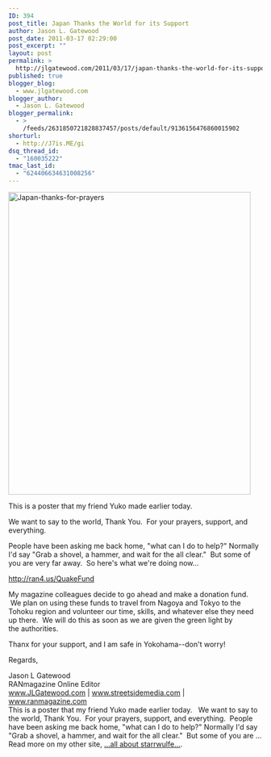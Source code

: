 ```yaml
---
ID: 394
post_title: Japan Thanks the World for its Support
author: Jason L. Gatewood
post_date: 2011-03-17 02:29:00
post_excerpt: ""
layout: post
permalink: >
  http://jlgatewood.com/2011/03/17/japan-thanks-the-world-for-its-support/
published: true
blogger_blog:
  - www.jlgatewood.com
blogger_author:
  - Jason L. Gatewood
blogger_permalink:
  - >
    /feeds/2631850721828837457/posts/default/9136156476860015902
shorturl:
  - http://J7is.ME/gi
dsq_thread_id:
  - "160035222"
tmac_last_id:
  - "624406634631008256"
---
```

<div><div> <img alt="Japan-thanks-for-prayers" height="600" src="http://posterous.com/getfile/files.posterous.com/starrwulfe/t6pdeMcFkfrsKou5vpCFvlBVtFIRo2gF6wgYFQx7RXMPucEL16drZJkkmQnR/Japan-Thanks-for-Prayers.jpg" width="480" /> </div> <p>This is a poster that my friend Yuko made earlier today.  </p><div>We want to say to the world, Thank You.  For your prayers, support, and everything. </div><p /><div>People have been asking me back home, "what can I do to help?" Normally I&#39;d say "Grab a shovel, a hammer, and wait for the all clear."  But some of you are very far away.  So here&#39;s what we&#39;re doing now...</div> <p /><div><a href="http://ran4.us/QuakeFund">http://ran4.us/QuakeFund</a></div><p /><div>My magazine colleagues decide to go ahead and make a donation fund.  We plan on using these funds to travel from Nagoya and Tokyo to the Tohoku region and volunteer our time, skills, and whatever else they need up there.  We will do this as soon as we are given the green light by the authorities.  </div> <p /><div>Thanx for your support, and I am safe in Yokohama--don&#39;t worry!</div><p /><div>Regards,</div><p /><div>Jason L Gatewood</div><div>RANmagazine Online Editor</div><div><a href="http://www.jlgatewood.com">www.JLGatewood.com</a> | <a href="http://www.streetsidemedia.com">www.streetsidemedia.com</a> | <a href="http://www.ranmagazine.com">www.ranmagazine.com</a><br /> </div>This is a poster that my friend Yuko made earlier today.   We want to say to the world, Thank You.  For your prayers, support, and everything.  People have been asking me back home, "what can I do to help?" Normally I'd say "Grab a shovel, a hammer, and wait for the all clear."  But some of you are  ...  Read more on my other site, <a href="http://starrwulfe.info/japan-thanks-the-world-for-its-support">...all about starrwulfe...</a>. </div>